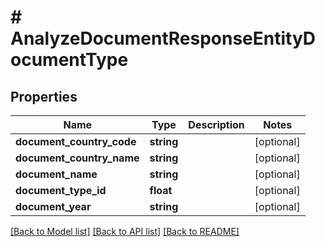 # # AnalyzeDocumentResponseEntityDocumentType

## Properties

Name | Type | Description | Notes
------------ | ------------- | ------------- | -------------
**document_country_code** | **string** |  | [optional]
**document_country_name** | **string** |  | [optional]
**document_name** | **string** |  | [optional]
**document_type_id** | **float** |  | [optional]
**document_year** | **string** |  | [optional]

[[Back to Model list]](../../README.md#models) [[Back to API list]](../../README.md#endpoints) [[Back to README]](../../README.md)

